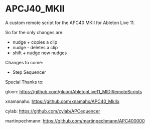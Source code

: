 # APCJ40_MKII

A custom remote script for the APC40 MKII for Ableton Live 11. 

So far the only changes are: 

- nudge + copies a clip 
- nudge - deletes a clip 
- shift + nudge now nudges 

Changes to come: 

- Step Sequencer 

Special Thanks to: 

gluon: https://github.com/gluon/AbletonLive11_MIDIRemoteScripts

xnamanahx: https://github.com/xnamahx/APC40_MkIIx

cylab: https://github.com/cylab/APCequencer

martinpechmann: https://github.com/martinpechmann/APC400000

